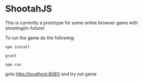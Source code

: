 # ShootahJS

This is currently a prototype for some online browser game with shooting(in-future)

To run the game do the following:

`npm install`

`grunt`

`npm run`

goto [http://localhost:8081/](http://localhost:8081/) and try out game